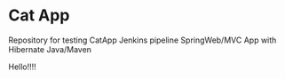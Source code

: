 # Cat App
Repository for testing CatApp Jenkins pipeline
SpringWeb/MVC App with Hibernate
Java/Maven

Hello!!!!